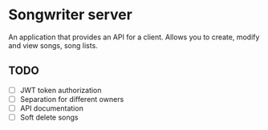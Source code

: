 # Songwriter server

An application that provides an API for a client. Allows you to create, modify and view songs, song lists.

## TODO 

- [ ] JWT token authorization
- [ ] Separation for different owners
- [ ] API documentation
- [ ] Soft delete songs
